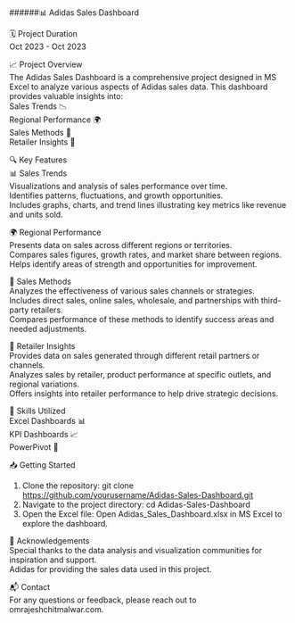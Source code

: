 ######📊 Adidas Sales Dashboard
<br>

🗓️ Project Duration<br>
Oct 2023 - Oct 2023
<br>

📈 Project Overview<br>
The Adidas Sales Dashboard is a comprehensive project designed in MS Excel to analyze various aspects of Adidas sales data. This dashboard provides valuable insights into:
<br>
Sales Trends 📉<br>
Regional Performance 🌍<br>
Sales Methods 🛒<br>
Retailer Insights 🏬<br>

🔍 Key Features<br>
📊 Sales Trends<br>
Visualizations and analysis of sales performance over time.<br>
Identifies patterns, fluctuations, and growth opportunities.<br>
Includes graphs, charts, and trend lines illustrating key metrics like revenue and units sold.<br>

🌍 Regional Performance<br>
Presents data on sales across different regions or territories.<br>
Compares sales figures, growth rates, and market share between regions.<br>
Helps identify areas of strength and opportunities for improvement.<br>

🛒 Sales Methods<br>
Analyzes the effectiveness of various sales channels or strategies.<br>
Includes direct sales, online sales, wholesale, and partnerships with third-party retailers.<br>
Compares performance of these methods to identify success areas and needed adjustments.<br>

🏬 Retailer Insights<br>
Provides data on sales generated through different retail partners or channels.<br>
Analyzes sales by retailer, product performance at specific outlets, and regional variations.<br>
Offers insights into retailer performance to help drive strategic decisions.<br>

💼 Skills Utilized<br>
Excel Dashboards 📊<br>
KPI Dashboards 📈<br>
PowerPivot 🔄<br>

📥 Getting Started<br>
1. Clone the repository: git clone https://github.com/yourusername/Adidas-Sales-Dashboard.git<br>
2. Navigate to the project directory: cd Adidas-Sales-Dashboard<br>
3. Open the Excel file: Open Adidas_Sales_Dashboard.xlsx in MS Excel to explore the dashboard.<br>

🌟 Acknowledgements<br>
Special thanks to the data analysis and visualization communities for inspiration and support.<br>
Adidas for providing the sales data used in this project.<br>

📬 Contact<br>
For any questions or feedback, please reach out to omrajeshchitmalwar.com.<br>
